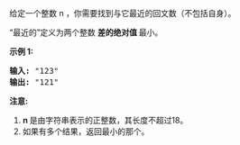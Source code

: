<html>
 <body>
  <p>
   给定一个整数 n ，你需要找到与它最近的回文数（不包括自身）。
  </p>
  <p>
   “最近的”定义为两个整数
   <strong>
    差的绝对值
   </strong>
   最小。
  </p>
  <p>
   <strong>
    示例 1:
   </strong>
  </p>
  <pre>
<strong>输入:</strong> "123"
<strong>输出:</strong> "121"
</pre>
  <p>
   <strong>
    注意:
   </strong>
  </p>
  <ol>
   <li>
    <strong>
     n
    </strong>
    是由字符串表示的正整数，其长度不超过18。
   </li>
   <li>
    如果有多个结果，返回最小的那个。
   </li>
  </ol>
 </body>
</html>
